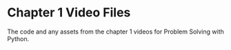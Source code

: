 # Chapter 1 Video Files
The code and any assets from the chapter 1 videos for Problem Solving with Python.
